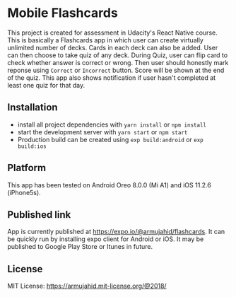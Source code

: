 # Mobile Flashcards

This project is created for assessment in Udacity's React Native course.
This is basically a Flashcards app in which user can create virtually unlimited number of decks.
Cards in each deck can also be added.
User can then choose to take quiz of any deck.
During Quiz, user can flip card to check whether answer is correct or wrong.
Then user should honestly mark reponse using `Correct` or `Incorrect` button.
Score will be shown at the end of the quiz.
This app also shows notification if user hasn't completed at least one quiz for that day.

## Installation

* install all project dependencies with `yarn install` or `npm install`
* start the development server with `yarn start` or `npm start`
* Production build can be created using  `exp build:android` or `exp build:ios`

## Platform

This app has been tested on Android Oreo 8.0.0 (Mi A1) and iOS 11.2.6 (iPhone5s).

## Published link

App is currently published at https://expo.io/@armujahid/flashcards.
It can be quickly run by installing expo client for Android or iOS.
It may be published to Google Play Store or Itunes in future.

## License

MIT License: https://armujahid.mit-license.org/@2018/
